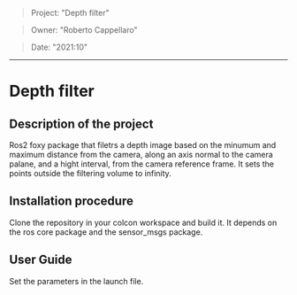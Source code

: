 > Project: "Depth filter"

> Owner: "Roberto Cappellaro" 

> Date: "2021:10" 

---

# Depth filter

## Description of the project
Ros2 foxy package that filetrs a depth image based on the minumum and maximum distance from the camera, along an axis normal to the camera palane, and a hight interval, from the camera reference frame. It sets the points outside the filtering volume to infinity.

## Installation procedure
Clone the repository in your colcon workspace and build it. It depends on the ros core package and the sensor_msgs package.

## User Guide
Set the parameters in the launch file.
